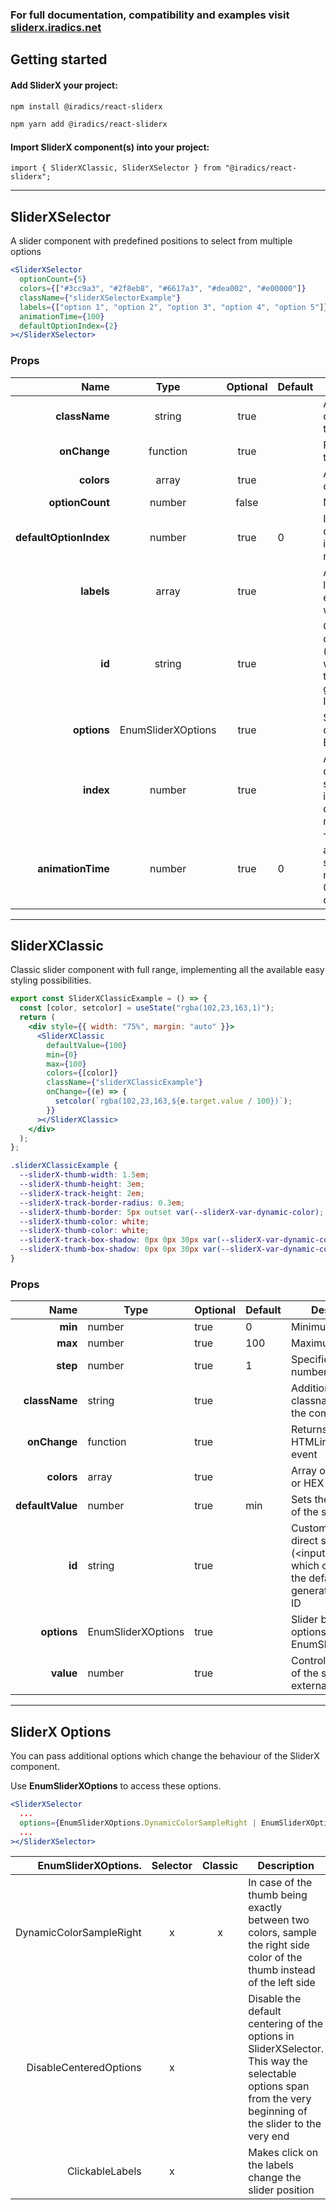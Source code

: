 ### For full documentation, compatibility and examples visit [sliderx.iradics.net](https://sliderx.iradics.net/)

##  Getting started
#### Add SliderX your project:

<Tabs>
  <TabItem value="npm" label="npm">

```bash
npm install @iradics/react-sliderx
```

  </TabItem>
  <TabItem value="yarn" label="yarn">

```bash
npm yarn add @iradics/react-sliderx
```

  </TabItem>
</Tabs>

#### Import SliderX component(s) into your project:

```tsx
import { SliderXClassic, SliderXSelector } from "@iradics/react-sliderx";
```


---

##  SliderXSelector
A slider component with predefined positions to select from multiple options

<Tabs>
  <TabItem value="jsx" label="JavaScript">

```jsx
<SliderXSelector
  optionCount={5}
  colors={["#3cc9a3", "#2f8eb8", "#6617a3", "#dea002", "#e00000"]}
  className={"sliderXSelectorExample"}
  labels={["option 1", "option 2", "option 3", "option 4", "option 5"]}
  animationTime={100}
  defaultOptionIndex={2}
></SliderXSelector>
```

  </TabItem>
</Tabs>

<SliderXSelectorExample></SliderXSelectorExample>

### Props

|                   Name |                   Type                   | Optional | Default | Description                                                                                          |
| ---------------------: | :--------------------------------------: | :------: | ------- | ---------------------------------------------------------------------------------------------------- |
|          **className** |                  string                  |   true   |         | Additional classname to add to the component                                                         |
|           **onChange** |                 function                 |   true   |         | Returns the index of the selected option                                                             |
|             **colors** |                  array                   |   true   |         | Array of RGB,RGBA or HEX colors                                                                      |
|        **optionCount** |                  number                  |  false   |         | Number of options                                                                                    |
| **defaultOptionIndex** |                  number                  |   true   | 0       | Initially selected option. Invalid index is defaulted to the min or max index                        |
|             **labels** |                  array                   |   true   |         | Array of strings for labels. Pass "" for empty label. **\n** works for linebreaks                    |
|                 **id** |                  string                  |   true   |         | Custom ID for the direct slider \(<input\>) element which overwrites the default generated random ID |
|            **options** | EnumSliderXOptions |   true   |         | Slider behavior options. Use EnumSliderXOptions                                |
|              **index** |                  number                  |   true   |         | Allows to externally control the selection. Invalid indexes are defaulted to min or max index.       |
|      **animationTime** |                  number                  |   true   | 0       | Time of full animation for selection change in microseconds. Use 0 for instant change.               |


---

##  SliderXClassic
Classic slider component with full range, implementing all the available easy styling possibilities.

<SliderXClassicExample></SliderXClassicExample>

<Tabs>
  <TabItem value="jsx" label="JavaScript">

```jsx
export const SliderXClassicExample = () => {
  const [color, setcolor] = useState("rgba(102,23,163,1)");
  return (
    <div style={{ width: "75%", margin: "auto" }}>
      <SliderXClassic
        defaultValue={100}
        min={0}
        max={100}
        colors={[color]}
        className={"sliderXClassicExample"}
        onChange={(e) => {
          setcolor(`rgba(102,23,163,${e.target.value / 100})`);
        }}
      ></SliderXClassic>
    </div>
  );
};
```

</TabItem>

<TabItem value="css" label="CSS">

```css
.sliderXClassicExample {
  --sliderX-thumb-width: 1.5em;
  --sliderX-thumb-height: 3em;
  --sliderX-track-height: 2em;
  --sliderX-track-border-radius: 0.3em;
  --sliderX-thumb-border: 5px outset var(--sliderX-var-dynamic-color);
  --sliderX-thumb-color: white;
  --sliderX-thumb-color: white;
  --sliderX-track-box-shadow: 0px 0px 30px var(--sliderX-var-dynamic-color);
  --sliderX-thumb-box-shadow: 0px 0px 30px var(--sliderX-var-dynamic-color);
}
```

</TabItem>
</Tabs>

### Props

|             Name | Type                                 | Optional | Default | Description                                                                                          |
| ---------------: | ------------------------------------ | -------- | ------- | ---------------------------------------------------------------------------------------------------- |
|          **min** | number                               | true     | 0       | Minimum value                                                                                        |
|          **max** | number                               | true     | 100     | Maximum value                                                                                        |
|         **step** | number                               | true     | 1       | Specifies the number intervals                                                                       |
|    **className** | string                               | true     |         | Additional classname to add to the component                                                         |
|     **onChange** | function                             | true     |         | Returns the HTMLinput change event                                                                   |
|       **colors** | array                                | true     |         | Array of RGB,RGBA or HEX colors                                                                      |
| **defaultValue** | number                               | true     | min     | Sets the initial value of the slider                                                                 |
|           **id** | string                               | true     |         | Custom ID for the direct slider \(<input\>) element which overwrites the default generated random ID |
|      **options** | EnumSliderXOptions | true     |         | Slider behavior options. Use EnumSliderXOptions                                    |
|        **value** | number                               | true     |         | Controls the value of the slider externally.                                                         |


---

##  SliderX Options
You can pass additional options which change the behaviour of the SliderX component.

Use <ColorText color="#25c2a0">**EnumSliderXOptions**</ColorText> to access these options.

<Tabs>

  <TabItem value="jsx" label="JavaScript">

```jsx
<SliderXSelector
  ...
  options={EnumSliderXOptions.DynamicColorSampleRight | EnumSliderXOptions.ClickableLabels}
  ...
></SliderXSelector>
```

</TabItem>

</Tabs>

| <ColorText color="#25c2a0">EnumSliderXOptions.</ColorText> | Selector | Classic | Description                                                                                                                                                                                                                 |
| ---------------------------------------------------------: | :------: | :-----: | --------------------------------------------------------------------------------------------------------------------------------------------------------------------------------------------------------------------------- |
|                                    DynamicColorSampleRight |    x     |    x    | In case of the thumb being exactly between two colors, sample the right side color of the thumb instead of the left side <SliderXExampleColorSample></SliderXExampleColorSample>                                            |
|                                     DisableCenteredOptions |    x     |         | Disable the default centering of the options in SliderXSelector. This way the selectable options span from the very beginning of the slider to the very end <SliderXExampleDisableCentered></SliderXExampleDisableCentered> |
|                                            ClickableLabels |    x     |         | Makes click on the labels change the slider position <SliderXExampleClickableLabels></SliderXExampleClickableLabels>                                                                                                        |

